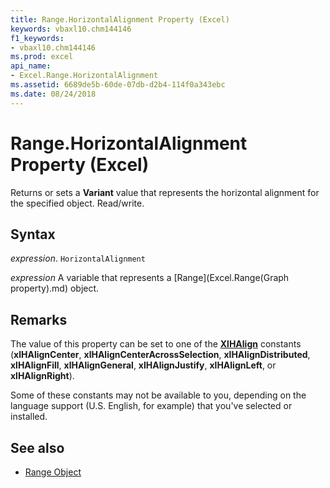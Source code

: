 ```yaml
---
title: Range.HorizontalAlignment Property (Excel)
keywords: vbaxl10.chm144146
f1_keywords:
- vbaxl10.chm144146
ms.prod: excel
api_name:
- Excel.Range.HorizontalAlignment
ms.assetid: 6689de5b-60de-07db-d2b4-114f0a343ebc
ms.date: 08/24/2018
---
```



# Range.HorizontalAlignment Property (Excel)

Returns or sets a **Variant** value that represents the horizontal alignment for the specified object. Read/write.

## Syntax

 _expression_. `HorizontalAlignment`

 _expression_ A variable that represents a [Range](Excel.Range(Graph property).md) object.


## Remarks

The value of this property can be set to one of the **[XlHAlign](Excel.XlHAlign.md)** constants (**xlHAlignCenter**, **xlHAlignCenterAcrossSelection**, **xlHAlignDistributed**, **xlHAlignFill**, **xlHAlignGeneral**, **xlHAlignJustify**, **xlHAlignLeft**, or **xlHAlignRight**).

Some of these constants may not be available to you, depending on the language support (U.S. English, for example) that you've selected or installed.


## See also

- [Range Object](Excel.Range(object).md)

